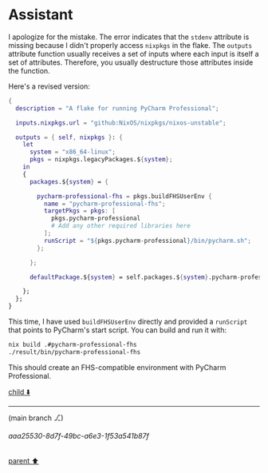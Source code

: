 # Assistant

I apologize for the mistake. The error indicates that the `stdenv` attribute is missing because I didn't properly access `nixpkgs` in the flake. The `outputs` attribute function usually receives a set of inputs where each input is itself a set of attributes. Therefore, you usually destructure those attributes inside the function.

Here's a revised version:

```nix
{
  description = "A flake for running PyCharm Professional";

  inputs.nixpkgs.url = "github:NixOS/nixpkgs/nixos-unstable";

  outputs = { self, nixpkgs }: {
    let
      system = "x86_64-linux";
      pkgs = nixpkgs.legacyPackages.${system};
    in
    {
      packages.${system} = {

        pycharm-professional-fhs = pkgs.buildFHSUserEnv {
          name = "pycharm-professional-fhs";
          targetPkgs = pkgs: [
            pkgs.pycharm-professional
            # Add any other required libraries here
          ];
          runScript = "${pkgs.pycharm-professional}/bin/pycharm.sh";
        };

      };

      defaultPackage.${system} = self.packages.${system}.pycharm-professional-fhs;

    };
  };
}
```

This time, I have used `buildFHSUserEnv` directly and provided a `runScript` that points to PyCharm's start script. You can build and run it with:

```sh
nix build .#pycharm-professional-fhs
./result/bin/pycharm-professional-fhs
```

This should create an FHS-compatible environment with PyCharm Professional.

[child ⬇️](#aaa25530-8d7f-49bc-a6e3-1f53a541b87f)

---

(main branch ⎇)
###### aaa25530-8d7f-49bc-a6e3-1f53a541b87f
[parent ⬆️](#e03bd502-ed98-49fd-8b01-8b2fec56466b)
